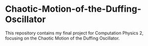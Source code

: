 # Chaotic-Motion-of-the-Duffing-Oscillator
This repository contains my final project for Computation Physics 2, focusing on the Chaotic Motion of the Duffing Oscillator.
